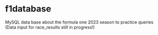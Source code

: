 # f1database
MySQL data base about the formula one 2023 season to practice queries
(Data input for race_results still in progress!)
